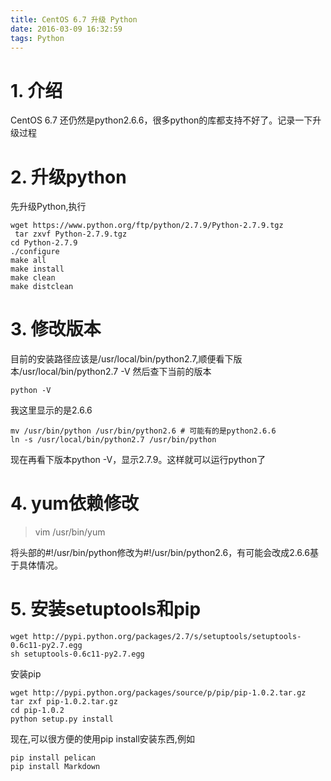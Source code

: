 ```yaml
---
title: CentOS 6.7 升级 Python
date: 2016-03-09 16:32:59
tags: Python
---
```



# 1. 介绍
CentOS 6.7 还仍然是python2.6.6，很多python的库都支持不好了。记录一下升级过程

# 2. 升级python

先升级Python,执行
```
wget https://www.python.org/ftp/python/2.7.9/Python-2.7.9.tgz
 tar zxvf Python-2.7.9.tgz 
cd Python-2.7.9
./configure
make all
make install
make clean
make distclean
```

# 3. 修改版本
目前的安装路径应该是/usr/local/bin/python2.7,顺便看下版本/usr/local/bin/python2.7 -V
然后查下当前的版本
```
python -V
```
我这里显示的是2.6.6
```
mv /usr/bin/python /usr/bin/python2.6 # 可能有的是python2.6.6
ln -s /usr/local/bin/python2.7 /usr/bin/python
```

现在再看下版本python -V，显示2.7.9。这样就可以运行python了

# 4. yum依赖修改
>vim /usr/bin/yum

将头部的#!/usr/bin/python修改为#!/usr/bin/python2.6，有可能会改成2.6.6基于具体情况。

# 5. 安装setuptools和pip

```
wget http://pypi.python.org/packages/2.7/s/setuptools/setuptools-0.6c11-py2.7.egg 
sh setuptools-0.6c11-py2.7.egg
```

安装pip
```
wget http://pypi.python.org/packages/source/p/pip/pip-1.0.2.tar.gz 
tar zxf pip-1.0.2.tar.gz
cd pip-1.0.2
python setup.py install
```

现在,可以很方便的使用pip install安装东西,例如
```
pip install pelican
pip install Markdown
```

